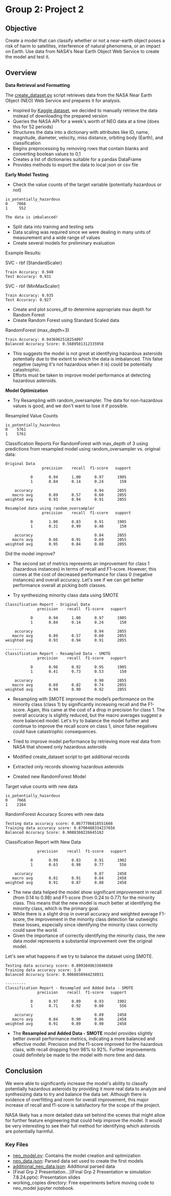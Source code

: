 # Group 2: Project 2

## Objective
Create a model that can classify whether or not a near-earth object poses a risk of harm to satellites, interference of natural phenomena, or an impact on Earth. Use data from NASA's Near Earth Object Web Service to create the model and test it.

## Overview

**Data Retrieval and Formatting**

The [create_dataset.py](create_dataset.py) script retrieves data from the NASA Near Earth Object (NEO) Web Service and prepares it for analysis. 

- Inspired by [Kaggle dataset](https://www.kaggle.com/datasets/sameepvani/nasa-nearest-earth-objects), we decided to manually retrieve the data instead of downloading the prepared version
- Queries the NASA API for a week's worth of NEO data at a time (does this for 52 periods)
- Structures the data into a dictionary with attributes like ID, name, magnitude, diameter, velocity, miss distance, orbiting body (Earth), and classification
- Begins preprocessing by removing rows that contain blanks and converting boolean values to 0,1
- Creates a list of dictionaries suitable for a pandas DataFrame
- Provides methods to export the data to local json or csv file

**Early Model Testing**

- Check the value counts of the target variable (potentially hazardous or not)

```
is_potentially_hazardous
0    7666
1     552

The data is imbalanced!
```

- Split data into training and testing sets
- Data scaling was required since we were dealing in many units of measurement and a wide range of values
- Create several models for preliminary evaluation

Example Results:

SVC - rbf (StandardScaler)
```
Train Accuracy: 0.940
Test Accuracy: 0.931
```

SVC - rbf (MinMaxScaler)
```
Train Accuracy: 0.935
Test Accuracy: 0.927
```

- Create and plot scores_df to determine appropriate max depth for Random Forest
- Create Random Forest using Standard Scaled data

RandomForest (max_depth=3)
```
Train Accuracy: 0.9436962518254097
Balanced Accuracy Score: 0.5689501312335958
```

- This suggests the model is not great at identifying hazardous asteroids potentially due to the extent to which the data is imbalanced. This false negative (saying it's not hazardous when it is) could be potentially catastrophic. 
- Efforts must be taken to improve model performance at detecting hazardous asteroids. 

**Model Optimization**

- Try Resampling with random_oversampler. The data for non-hazardous values is good, and we don't want to lose it if possible.

Resampled Value Counts
```
is_potentially_hazardous
0    5761
1    5761
```

Classification Reports For RandomForest with max_depth of 3 using predictions from resampled model using random_oversampler vs. original data:
```
Original Data
                precision    recall  f1-score   support

           0       0.94      1.00      0.97      1905
           1       0.84      0.14      0.24       150

    accuracy                           0.94      2055
   macro avg       0.89      0.57      0.60      2055
weighted avg       0.93      0.94      0.91      2055

Resampled data using random_oversampler
                precision    recall  f1-score   support

           0       1.00      0.83      0.91      1905
           1       0.31      0.99      0.48       150

    accuracy                           0.84      2055
   macro avg       0.66      0.91      0.69      2055
weighted avg       0.95      0.84      0.88      2055
```
Did the model improve?

- The second set of metrics represents an improvement for class 1 (hazardous instances) in terms of recall and F1-score. However, this comes at the cost of decreased performance for class 0 (negative instances) and overall accuracy. Let's see if we can get better performance overall at picking both classes.

- Try synthesizing minority class data using SMOTE

```
Classification Report - Original Data
              precision    recall  f1-score   support

           0       0.94      1.00      0.97      1905
           1       0.84      0.14      0.24       150

    accuracy                           0.94      2055
   macro avg       0.89      0.57      0.60      2055
weighted avg       0.93      0.94      0.91      2055

---------
Classification Report - Resampled Data - SMOTE
              precision    recall  f1-score   support

           0       0.98      0.92      0.95      1905
           1       0.41      0.73      0.53       150

    accuracy                           0.90      2055
   macro avg       0.69      0.82      0.74      2055
weighted avg       0.94      0.90      0.92      2055
```
- Resampling with SMOTE improved the model’s performance on the minority class (class 1) by significantly increasing recall and the F1-score. Again, this came at the cost of a drop in precision for class 1. The overall accuracy is slightly reduced, but the macro averages suggest a more balanced model. Let's try to balance the model further and continue to improve the recall score on class 1, since false negatives could have catastrophic consequences.

- Tried to improve model performance by retrieving more real data from NASA that showed only hazardous asteroids
- Modified create_dataset script to get additional records
- Extracted only records showing hazardous asteroids
- Created new RandomForest Model 

Target value counts with new data
```
is_potentially_hazardous
0    7666
1    2164
```

RandomForest Accuracy Scores with new data
```
Testing data accuracy score: 0.8677786818551668
Training data accuracy score: 0.8700488334237656
Balanced Accuracy Score: 0.9088360226645182
```

Classification Report with New Data
```
              precision    recall  f1-score   support

           0       0.99      0.83      0.91      1902
           1       0.63      0.98      0.77       556

    accuracy                           0.87      2458
   macro avg       0.81      0.91      0.84      2458
weighted avg       0.91      0.87      0.88      2458
```

- The new data helped the model show significant improvement in recall (from 0.14 to 0.98) and F1-score (from 0.24 to 0.77) for the minority class. This means that the new model is much better at identifying the minority class, which is the primary goal.
- While there is a slight drop in overall accuracy and weighted average F1-score, the improvement in the minority class detection far outweighs these losses, especially since identifying the minority class correctly could save the world.
- Given the importance of correctly identifying the minority class, the new data model represents a substantial improvement over the original model.

Let's see what happens if we try to balance the dataset using SMOTE. 
```
Testing data accuracy score: 0.8991049633848658
Training data accuracy score: 1.0
Balanced Accuracy Score: 0.9068038944238931

---------
Classification Report - Resampled and Added Data - SMOTE
              precision    recall  f1-score   support

           0       0.97      0.89      0.93      1902
           1       0.71      0.92      0.80       556

    accuracy                           0.89      2458
   macro avg       0.84      0.90      0.86      2458
weighted avg       0.91      0.89      0.90      2458
```
- The **Resampled and Added Data - SMOTE** model provides slightly better overall performance metrics, indicating a more balanced and effective model. Precision and the f1-score improved for the hazardous class, with recall dropping from 98% to 92%. Further improvements could definitely be made to the model with more time and data.

## Conclusion

We were able to significantly increase the model's ability to classify potentially hazardous asteroids by providing it more real data to analyze and synthesizing data to try and balance the data set. Although there is evidence of overfitting and room for overall improvement, this major increase of recall and f1-score is satisfactory for the scope of the project.

NASA likely has a more detailed data set behind the scenes that might allow for further feature engineering that could help improve the model. It would be very interesting to see their full method for identifying which asteroids are potentially harmful. 

### Key Files

- [neo_model.py](resources/neo_model.py): Contains the model creation and optimization
- [neo_data.json](resources/neo_data.json): Parsed data set used to create the first models
- [additional_neo_data.json](additional_neo_data.json): Additional parsed data
- [Final Grp 2 Presentation...](Final Grp 2 Presentation w simulation 7.8.24.pptx): Presentation slides
- working_copies directory: Free experiments before moving code to neo_model jupyter notebook.
